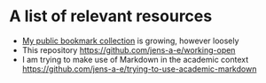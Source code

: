 
# A list of relevant resources

* [My public bookmark collection](https://bookmarks.poetic.systems) is growing, however loosely
* This repository https://github.com/jens-a-e/working-open
* I am trying to make use of Markdown in the academic context https://github.com/jens-a-e/trying-to-use-academic-markdown

